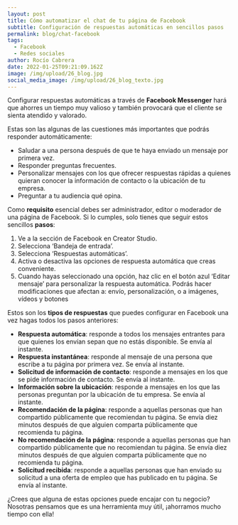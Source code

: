```yaml
---
layout: post
title: Cómo automatizar el chat de tu página de Facebook
subtitle: Configuración de respuestas automáticas en sencillos pasos
permalink: blog/chat-facebook
tags:
  - Facebook
  - Redes sociales
author: Rocío Cabrera
date: 2022-01-25T09:21:09.162Z
image: /img/upload/26_blog.jpg
social_media_image: /img/upload/26_blog_texto.jpg
---
```

Configurar respuestas automáticas a través de **Facebook Messenger** hará que ahorres un tiempo muy valioso y también provocará que el cliente se sienta atendido y valorado.

Estas son las algunas de las cuestiones más importantes que podrás responder automáticamente:

* Saludar a una persona después de que te haya enviado un mensaje por primera vez.
* Responder preguntas frecuentes.
* Personalizar mensajes con los que ofrecer respuestas rápidas a quienes quieran conocer la información de contacto o la ubicación de tu empresa.
* Preguntar a tu audiencia qué opina.



Como **requisito** esencial debes ser administrador, editor o moderador de una página de Facebook. Si lo cumples, solo tienes que seguir estos sencillos **pasos**: 

1. Ve a la sección de Facebook en Creator Studio.
2. Selecciona ‘Bandeja de entrada’.
3. Selecciona ‘Respuestas automáticas’.
4. Activa o desactiva las opciones de respuesta automática que creas conveniente.
5. Cuando hayas seleccionado una opción, haz clic en el botón azul ‘Editar mensaje’ para personalizar la respuesta automática. Podrás hacer modificaciones que afectan a: envío, personalización, o a imágenes, vídeos y botones 



Estos son los **tipos de respuestas** que puedes configurar en Facebook una vez hagas todos los pasos anteriores:

* **Respuesta automática**: responde a todos los mensajes entrantes para que quienes los envían sepan que no estás disponible. Se envía al instante. 
* **Respuesta instantánea**: responde al mensaje de una persona que escribe a tu página por primera vez. Se envía al instante. 
* **Solicitud de información de contacto**: responde a mensajes en los que se pide información de contacto. Se envía al instante. 
* **Información sobre la ubicación**: responde a mensajes en los que las personas preguntan por la ubicación de tu empresa. Se envía al instante. 
* **Recomendación de la página**: responde a aquellas personas que han compartido públicamente que recomiendan tu página. Se envía diez minutos después de que alguien comparta públicamente que recomienda tu página.
* **No recomendación de la página**: responde a aquellas personas que han compartido públicamente que no recomiendan tu página. Se envía diez minutos después de que alguien comparta públicamente que no recomienda tu página.
* **Solicitud recibida**: responde a aquellas personas que han enviado su solicitud a una oferta de empleo que has publicado en tu página. Se envía al instante. 



¿Crees que alguna de estas opciones puede encajar con tu negocio? Nosotras pensamos que es una herramienta muy útil, ¡ahorramos mucho tiempo con ella!